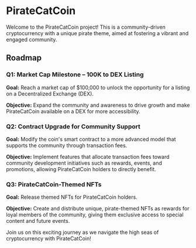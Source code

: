 # PirateCatCoin

Welcome to the PirateCatCoin project! This is a community-driven cryptocurrency with a unique pirate theme, aimed at fostering a vibrant and engaged community.

## Roadmap

### Q1: Market Cap Milestone – 100K to DEX Listing

**Goal:** Reach a market cap of $100,000 to unlock the opportunity for a listing on a Decentralized Exchange (DEX).

**Objective:** Expand the community and awareness to drive growth and make PirateCatCoin available on a DEX for more accessibility.

### Q2: Contract Upgrade for Community Support

**Goal:** Modify the coin's smart contract to a more advanced model that supports the community through transaction fees.

**Objective:** Implement features that allocate transaction fees toward community development initiatives such as rewards, events, and promotions, allowing PirateCatCoin holders to directly benefit.

### Q3: PirateCatCoin-Themed NFTs

**Goal:** Release themed NFTs for PirateCatCoin holders.

**Objective:** Create and distribute unique, pirate-themed NFTs as rewards for loyal members of the community, giving them exclusive access to special content and future events.

Join us on this exciting journey as we navigate the high seas of cryptocurrency with PirateCatCoin!
